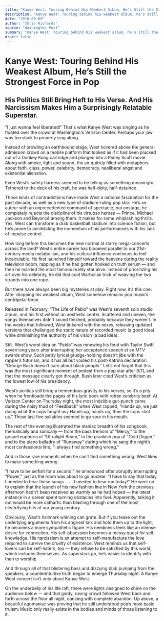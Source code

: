 ```yaml
---
title: "Kanye West: Touring Behind His Weakest Album, He’s Still the Strongest Force in Pop"
description: "Kanye West: Touring behind his weakest album, he’s still the strongest force in pop His politics still bring heft to his verse. And his narcissism makes him a surprisingly relatable superstar. West’s ..."
date: "2016-09-09"
author: "Chris Richards"
source: "Washington Post"
summary: "Kanye West: Touring behind his weakest album, he’s still the strongest force in pop His politics still bring heft to his verse. And his narcissism makes him a surprisingly relatable superstar. West’s entire career has bloomed parallel to our 21st-century media metabolism."
draft: false
---
```


# Kanye West: Touring Behind His Weakest Album, He’s Still the Strongest Force in Pop

## His Politics Still Bring Heft to His Verse. And His Narcissism Makes Him a Surprisingly Relatable Superstar.

"I just wanna feel liberated!" That's what Kanye West was singing as he floated over the crowd at Washington's Verizon Center. Perhaps your jaw was too slack to properly sing along.

Instead of prowling an earthbound stage, West hovered above the general admission crowd on a mobile platform that looked as if it had been plucked out of a Donkey Kong cartridge and plunged into a Ridley Scott movie. Along with smoke, light and sound, the air quickly filled with metaphors about faith, class, power, celebrity, democracy, neoliberal angst and existential alienation.

Even West’s safety harness seemed to be telling us something meaningful. Tethered to the deck of his craft, he was half-deity, half-detainee.

Those kinds of contradictions have made West a national fascination for the past decade, as well as a new type of stadium-ruling pop star. He’s an auteur with an unprecedented command of spectacle, but onstage, he completely rejects the discipline of his virtuoso heroes — Prince, Michael Jackson and Beyoncé among them. It makes for some whiplashing thrills. Yes, West can transform a drab basketball stadium into science fiction, but he’s prone to annihilating the momentum of his performances with his lack of impulse control.

How long before this becomes the new normal at starry mega-concerts across the land? West’s entire career has bloomed parallel to our 21st-century media metabolism, and his cultural influence continues to feel incalculable. He first launched himself toward the heavens during the reality television boom, rapping as if he had gotten hooked on truth serum — and then he married the most famous reality star alive. Instead of prioritizing his art over his celebrity, he did that cool Warholian trick of weaving the two strands into one rope.

But there have always been big mysteries at play. Right now, it’s this one: After dropping his weakest album, West somehow remains pop music’s centripetal force.

Released in February, "The Life of Pablo" was West's seventh solo studio album, and his first without an aesthetic center. Scattered and uneven, the songs themselves didn't sound finished, probably because they weren't. In the weeks that followed, West tinkered with the mixes, releasing updated versions that challenged the static nature of recorded music (a good idea) while diminishing the authority of his vision (a bad idea).

Still, West’s worst idea on “Pablo” was renewing his feud with Taylor Swift seven long years after interrupting her acceptance speech at an MTV awards show. Such petty lyrical grudge-holding doesn’t jibe with the rapper’s futurism, and it has all but voided his post-Katrina declaration, “George Bush doesn’t care about black people.” Let’s not forget that this was the most significant moment of protest from a pop star after 9/11, and that the message clearly got through. Bush later cited West’s criticism as the lowest low of his presidency.

West’s politics still bring a tremendous gravity to his verses, so it’s a pity when he frontloads the pages of his lyric book with rotten celebrity beef. At Verizon Center on Thursday night, the most indelible gut-punch came during the noisy thud of “Feedback” when West rapped, “Hands up, we just doing what the cops taught us / Hands up, hands up, then the cops shot us.” Those last five syllables seemed to go sour in his mouth.

The rest of the evening illustrated the maniac breadth of his songbook, thematically and sonically — from the bass tremors of “Mercy,” to the gospel euphoria of “Ultralight Beam,” to the prankish pop of “Gold Digger,” and to the piano balladry of “Runaway” during which he sang the night’s most confessional line, “I always find something wrong.”

And in those rare moments when he can’t find something wrong, West likes to make something wrong.

"I have to be selfish for a second," he announced after abruptly interrupting "Power," just as the room was about to go nuclear. "I have to say that today, I needed to hear these songs . . . . I needed to hear me today!" He went on to explain that the launch of his new fashion line in New York the previous afternoon hadn't been received as warmly as he had hoped — the latest instance in a career spent turning obstacles into fuel. Apparently, talking it out would be more cathartic than blasting through one of the most electrifying hits of our young century.

Obviously, West’s hallmark whining can grate. But if you tease out the underlying arguments from his angriest talk and hold them up to the light, he becomes a more sympathetic figure. His neediness feels like an intense desire for connection. His self-obsession becomes a messy quest for self-knowledge. His narcissism is an attempt to self-manufacture the love required to survive the cruelty of existence. West reminds us that self-lovers can be self-haters, too — they refuse to be satisfied by this world, which includes themselves. As superstars go, he’s easier to identify with than to worship.

And through all of that blistering bass and dizzying blab pumping from the speakers, a counterintuitive truth began to emerge Thursday night: A Kanye West concert isn’t only about Kanye West.

On the underbelly of his life raft, there were lights designed to shine on the audience below — and that giddy, roving crowd followed West back and forth across the floor all night, dancing with complete abandon. Up above, a beautiful egomaniac was proving that he still understood pop’s most basic truism: Music only really exists in the bodies and minds of those listening to it.
